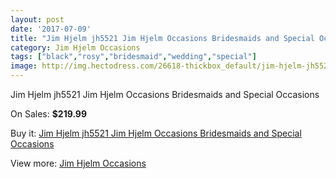 ```yaml
---
layout: post
date: '2017-07-09'
title: "Jim Hjelm jh5521 Jim Hjelm Occasions Bridesmaids and Special Occasions"
category: Jim Hjelm Occasions
tags: ["black","rosy","bridesmaid","wedding","special"]
image: http://img.hectodress.com/26618-thickbox_default/jim-hjelm-jh5521-jim-hjelm-occasions-bridesmaids-and-special-occasions.jpg
---
```

Jim Hjelm jh5521 Jim Hjelm Occasions Bridesmaids and Special Occasions

On Sales: **$219.99**
<a href="https://www.hectodress.com/jim-hjelm-occasions/12326-jim-hjelm-jh5521-jim-hjelm-occasions-bridesmaids-and-special-occasions.html"><amp-img layout="responsive" width="600" height="600" src="//img.hectodress.com/26618-thickbox_default/jim-hjelm-jh5521-jim-hjelm-occasions-bridesmaids-and-special-occasions.jpg" alt="Jim Hjelm jh5521 Jim Hjelm Occasions Bridesmaids and Special Occasions 0" /></a>

Buy it: [Jim Hjelm jh5521 Jim Hjelm Occasions Bridesmaids and Special Occasions](https://www.hectodress.com/jim-hjelm-occasions/12326-jim-hjelm-jh5521-jim-hjelm-occasions-bridesmaids-and-special-occasions.html "Jim Hjelm jh5521 Jim Hjelm Occasions Bridesmaids and Special Occasions")

View more: [Jim Hjelm Occasions](https://www.hectodress.com/190-jim-hjelm-occasions "Jim Hjelm Occasions")